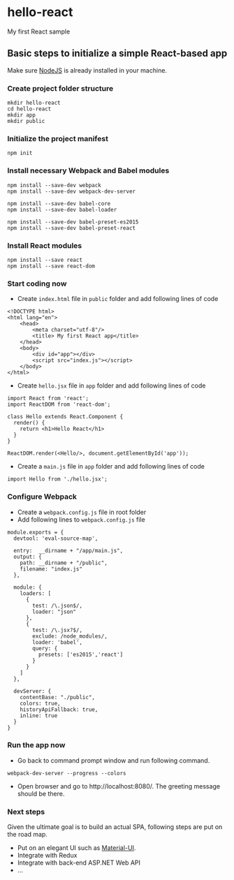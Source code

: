 # hello-react
My first React sample

## Basic steps to initialize a simple React-based app
Make sure [NodeJS](https://nodejs.org/) is already installed in your machine.

### Create project folder structure
```
mkdir hello-react
cd hello-react
mkdir app
mkdir public
```
### Initialize the project manifest
```
npm init
```
### Install necessary Webpack and Babel modules
```
npm install --save-dev webpack
npm install --save-dev webpack-dev-server

npm install --save-dev babel-core
npm install --save-dev babel-loader

npm install --save-dev babel-preset-es2015
npm install --save-dev babel-preset-react
```
### Install React modules
```
npm install --save react
npm install --save react-dom
```
### Start coding now
- Create `index.html` file in `public` folder and add following lines of code
```
<!DOCTYPE html>
<html lang="en">
    <head>
        <meta charset="utf-8"/>
        <title> My first React app</title>
    </head>
    <body>
        <div id="app"></div>
        <script src="index.js"></script>
    </body>
</html>
```
- Create `hello.jsx` file in `app` folder and add following lines of code
```
import React from 'react';
import ReactDOM from 'react-dom';
 
class Hello extends React.Component {
  render() {
    return <h1>Hello React</h1>
  }
}

ReactDOM.render(<Hello/>, document.getElementById('app'));
```
- Create a `main.js` file in `app` folder and add following lines of code
```
import Hello from './hello.jsx';
```
### Configure Webpack
- Create a `webpack.config.js` file in root folder
- Add following lines to `webpack.config.js` file

```
module.exports = {
  devtool: 'eval-source-map',

  entry:  __dirname + "/app/main.js",
  output: {
    path: __dirname + "/public",
    filename: "index.js"
  },

  module: {
    loaders: [
      {
        test: /\.json$/,
        loader: "json"
      },
      {
        test: /\.jsx?$/,
        exclude: /node_modules/,
        loader: 'babel',
        query: {
          presets: ['es2015','react']
        }
      }
    ]
  },

  devServer: {
    contentBase: "./public",
    colors: true,
    historyApiFallback: true,
    inline: true
  }
}
```
### Run the app now
- Go back to command prompt window and run following command.
```
webpack-dev-server --progress --colors
```
- Open browser and go to http://localhost:8080/. The greeting message should be there.

### Next steps
Given the ultimate goal is to build an actual SPA, following steps are put on the road map.
- Put on an elegant UI such as [Material-UI](http://www.material-ui.com/).
- Integrate with Redux
- Integrate with back-end ASP.NET Web API
- ...